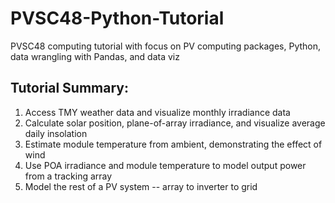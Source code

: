 # PVSC48-Python-Tutorial
PVSC48 computing tutorial with focus on PV computing packages, Python, data wrangling with Pandas, and data viz

## Tutorial Summary:

1) Access TMY weather data and visualize monthly irradiance data
2) Calculate solar position, plane-of-array irradiance, and visualize average daily insolation
3) Estimate module temperature from ambient, demonstrating the effect of wind
4) Use POA irradiance and module temperature to model output power from a tracking array
5) Model the rest of a PV system -- array to inverter to grid